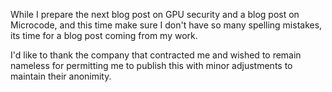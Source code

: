 While I prepare the next blog post on GPU security and a blog post on Microcode, and this time make sure I don't have so many spelling mistakes, its time for a blog post coming from my work.

I'd like to thank the company that contracted me and wished to remain nameless for permitting me to publish this with minor adjustments to maintain their anonimity.
